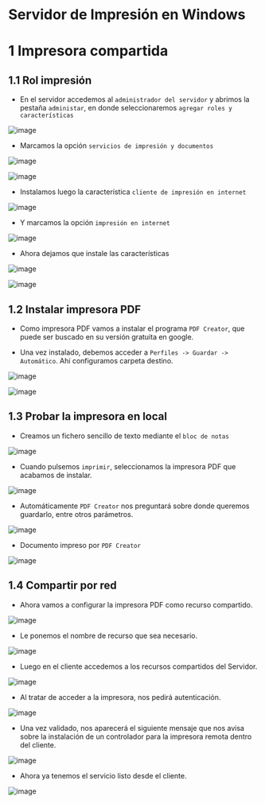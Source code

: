 # Servidor de Impresión en Windows

# 1 Impresora compartida

## 1.1 Rol impresión

* En el servidor accedemos al `administrador del servidor` y abrimos la pestaña `administar`, en donde seleccionaremos `agregar roles y características`

![image](images/Selección_001.png)

* Marcamos la opción `servicios de impresión y documentos`

![image](images/Selección_002.png)

![image](images/Selección_003.png)

* Instalamos luego la característica `cliente de impresión en internet`

![image](images/Selección_004.png)

* Y marcamos la opción `impresión en internet`

![image](images/Selección_005.png)

* Ahora dejamos que instale las características

![image](images/Selección_006.png)

![image](images/Selección_007.png)

## 1.2 Instalar impresora PDF

* Como impresora PDF vamos a instalar el programa `PDF Creator`, que puede ser buscado en su versión gratuita en google.

* Una vez instalado, debemos acceder a `Perfiles -> Guardar -> Automático`. Ahí configuramos carpeta destino.

![image](images/Selección_024.png)

![image](images/Selección_025.png)

## 1.3 Probar la impresora en local

* Creamos un fichero sencillo de texto mediante el `bloc de notas`

![image](images/Selección_008.png)

* Cuando pulsemos `imprimir`, seleccionamos la impresora PDF que acabamos de instalar.

![image](images/Selección_009.png)

* Automáticamente `PDF Creator` nos preguntará sobre donde queremos guardarlo, entre otros parámetros.

![image](images/Selección_010.png)

* Documento impreso por `PDF Creator`

![image](images/Selección_011.png)

## 1.4 Compartir por red  

* Ahora vamos a configurar la impresora PDF como recurso compartido.

![image](images/Selección_012.png)

* Le ponemos el nombre de recurso que sea necesario.

![image](images/Selección_013.png)

* Luego en el cliente accedemos a los recursos compartidos del Servidor.

![image](images/Selección_014.png)

* Al tratar de acceder a la impresora, nos pedirá autenticación.

![image](images/Selección_015.png)

* Una vez validado, nos aparecerá el siguiente mensaje que nos avisa sobre la instalación de un controlador para la impresora remota dentro del cliente.

![image](images/Selección_017.png)

* Ahora ya tenemos el servicio listo desde el cliente.

![image](images/Selección_018.png)
